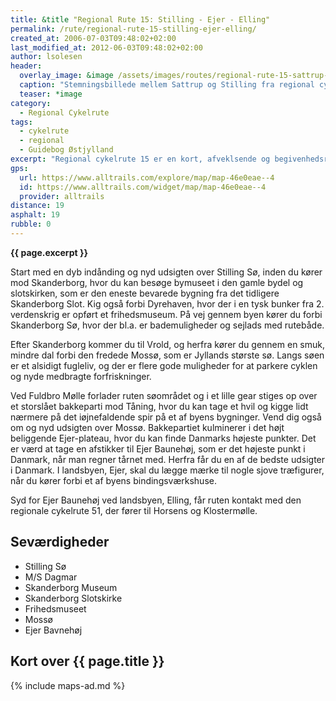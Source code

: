 ```yaml
---
title: &title "Regional Rute 15: Stilling - Ejer - Elling"
permalink: /rute/regional-rute-15-stilling-ejer-elling/
created_at: 2006-07-03T09:48:02+02:00
last_modified_at: 2012-06-03T09:48:02+02:00
author: lsolesen
header:
  overlay_image: &image /assets/images/routes/regional-rute-15-sattrup-stilling.jpg
  caption: "Stemningsbillede mellem Sattrup og Stilling fra regional cykelrute 15"
  teaser: *image
category:
  - Regional Cykelrute
tags:
  - cykelrute
  - regional
  - Guidebog Østjylland
excerpt: "Regional cykelrute 15 er en kort, afveklsende og begivenhedsrig rute gennem det midtjyske søhøjland, op over Danmarks højeste bakkeparti og med mulighed for en afstikker til Danmarks højeste punkt."
gps:
  url: https://www.alltrails.com/explore/map/map-46e0eae--4
  id: https://www.alltrails.com/widget/map/map-46e0eae--4
  provider: alltrails
distance: 19
asphalt: 19
rubble: 0
---
```


**{{ page.excerpt }}**

Start med en dyb indånding og nyd udsigten over Stilling Sø, inden du kører mod Skanderborg, hvor du kan besøge bymuseet i den gamle bydel og slotskirken, som er den eneste bevarede bygning fra det tidligere Skanderborg Slot. Kig også forbi Dyrehaven, hvor der i en tysk bunker fra 2. verdenskrig er opført et frihedsmuseum. På vej gennem byen kører du forbi Skanderborg Sø, hvor der bl.a. er bademuligheder og sejlads med rutebåde.

Efter Skanderborg kommer du til Vrold, og herfra kører du gennem en smuk, mindre dal forbi den fredede Mossø, som er Jyllands største sø. Langs søen er et alsidigt fugleliv, og der er flere gode muligheder for at parkere cyklen og nyde medbragte forfriskninger.

Ved Fuldbro Mølle forlader ruten søområdet og i et lille gear stiges op over et storslået bakkeparti mod Tåning, hvor du kan tage et hvil og kigge lidt nærmere på det iøjnefaldende spir på et af byens bygninger. Vend dig også om og nyd udsigten over Mossø. Bakkepartiet kulminerer i det højt beliggende Ejer-plateau, hvor du kan finde Danmarks højeste punkter. Det er værd at tage en afstikker til Ejer Baunehøj, som er det højeste punkt i Danmark, når man regner tårnet med. Herfra får du en af de bedste udsigter i Danmark. I landsbyen, Ejer, skal du lægge mærke til nogle sjove træfigurer, når du kører forbi et af byens bindingsværkshuse.

Syd for Ejer Baunehøj ved landsbyen, Elling, får ruten kontakt med den regionale cykelrute 51, der fører til Horsens og Klostermølle.

## Seværdigheder

- Stilling Sø
- M/S Dagmar
- Skanderborg Museum
- Skanderborg Slotskirke
- Frihedsmuseet
- Mossø
- Ejer Bavnehøj

## Kort over {{ page.title }}

{% include maps-ad.md %}
